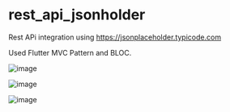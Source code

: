 # rest_api_jsonholder

Rest APi integration using https://jsonplaceholder.typicode.com

Used Flutter MVC Pattern and BLOC.



![image](https://user-images.githubusercontent.com/49785991/125173618-11251c00-e175-11eb-97a9-ec4417dd5291.png)


![image](https://user-images.githubusercontent.com/49785991/125173614-0bc7d180-e175-11eb-845f-507ebd62564e.png)

![image](https://user-images.githubusercontent.com/49785991/125173634-15513980-e175-11eb-87ca-e4b580f6c628.png)
